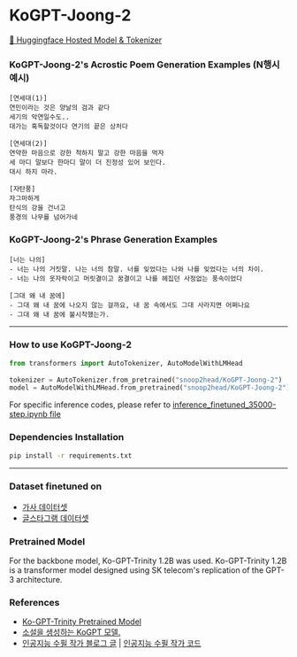 # KoGPT-Joong-2
[🤗 Huggingface Hosted Model & Tokenizer](https://huggingface.co/snoop2head/KoGPT-Joong-2)

### KoGPT-Joong-2's Acrostic Poem Generation Examples (N행시 예시)

```
[연세대(1)]
연민이라는 것은 양날의 검과 같다 
세기의 악연일수도..
대가는 혹독할것이다 연기의 끝은 상처다

[연세대(2)]
연약한 마음으로 강한 척하지 말고 강한 마음을 먹자
세 마디 말보다 한마디 말이 더 진정성 있어 보인다.
대시 하지 마라.
```

```
[자탄풍]
자그마하게 
탄식의 강을 건너고 
풍경의 나무를 넘어가네
```

### KoGPT-Joong-2's Phrase Generation Examples
```
[너는 나의]
- 너는 나의 거짓말. 나는 너의 참말. 너를 잊었다는 나와 나를 잊었다는 너의 차이.
- 너는 나의 옷자락이고 머릿결이고 꿈결이고 나를 헤집던 사정없는 풍속이었다
```

```
[그대 왜 내 꿈에]
- 그대 왜 내 꿈에 나오지 않는 걸까요, 내 꿈 속에서도 그대 사라지면 어쩌나요
- 그대 왜 내 꿈에 불시착했는가.
```
---

### How to use KoGPT-Joong-2
```python
from transformers import AutoTokenizer, AutoModelWithLMHead
  
tokenizer = AutoTokenizer.from_pretrained("snoop2head/KoGPT-Joong-2")
model = AutoModelWithLMHead.from_pretrained("snoop2head/KoGPT-Joong-2")
```

For specific inference codes, please refer to [inference_finetuned_35000-step.ipynb file](https://github.com/snoop2head/KoGPT-Joong-2/blob/main/inference_finetuned_35000-step.ipynb)

### Dependencies Installation

```bash
pip install -r requirements.txt
```
---

### Dataset finetuned on

- [가사 데이터셋](_clones/char-rnn-tensorflow/data/lyricskor/input.txt)
- [글스타그램 데이터셋](https://github.com/Keracorn/geulstagram)

### Pretrained Model
For the backbone model, Ko-GPT-Trinity 1.2B was used. Ko-GPT-Trinity 1.2B is a transformer model designed using SK telecom's replication of the GPT-3 architecture.


### References

- [Ko-GPT-Trinity Pretrained Model](https://huggingface.co/skt/ko-gpt-trinity-1.2B-v0.5/)
- [소설을 생성하는 KoGPT 모델.](https://github.com/shbictai/narrativeKoGPT2)
- [인공지능 수필 작가 블로그 글](https://jeinalog.tistory.com/entry/AI-x-Bookathon-%EC%9D%B8%EA%B3%B5%EC%A7%80%EB%8A%A5%EC%9D%84-%EC%88%98%ED%95%84-%EC%9E%91%EA%B0%80%EB%A1%9C-%ED%95%99%EC%8A%B5%EC%8B%9C%EC%BC%9C%EB%B3%B4%EC%9E%90) | [인공지능 수필 작가 코드](https://github.dev/jeina7/GPT2-essay-writer)
